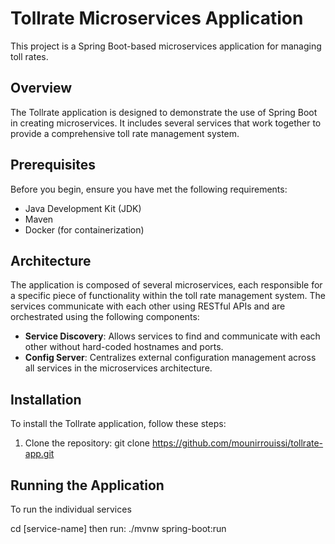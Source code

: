 # Tollrate Microservices Application

This project is a Spring Boot-based microservices application for managing toll rates.

## Overview

The Tollrate application is designed to demonstrate the use of Spring Boot in creating microservices. It includes several services that work together to provide a comprehensive toll rate management system.

## Prerequisites

Before you begin, ensure you have met the following requirements:
- Java Development Kit (JDK)
- Maven
- Docker (for containerization)


## Architecture

The application is composed of several microservices, each responsible for a specific piece of functionality within the toll rate management system. The services communicate with each other using RESTful APIs and are orchestrated using the following components:

- **Service Discovery**: Allows services to find and communicate with each other without hard-coded hostnames and ports.
- **Config Server**: Centralizes external configuration management across all services in the microservices architecture.


## Installation

To install the Tollrate application, follow these steps:

1. Clone the repository:
git clone https://github.com/mounirrouissi/tollrate-app.git

## Running the Application

To run the individual services 

cd [service-name] then run:
./mvnw spring-boot:run

